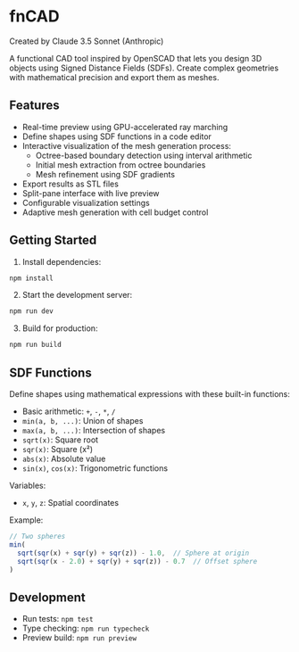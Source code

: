 # fnCAD

Created by Claude 3.5 Sonnet (Anthropic)

A functional CAD tool inspired by OpenSCAD that lets you design 3D objects using Signed Distance Fields (SDFs). Create complex geometries with mathematical precision and export them as meshes.

## Features

- Real-time preview using GPU-accelerated ray marching
- Define shapes using SDF functions in a code editor
- Interactive visualization of the mesh generation process:
  - Octree-based boundary detection using interval arithmetic
  - Initial mesh extraction from octree boundaries
  - Mesh refinement using SDF gradients
- Export results as STL files
- Split-pane interface with live preview
- Configurable visualization settings
- Adaptive mesh generation with cell budget control

## Getting Started

1. Install dependencies:
```bash
npm install
```

2. Start the development server:
```bash
npm run dev
```

3. Build for production:
```bash
npm run build
```

## SDF Functions

Define shapes using mathematical expressions with these built-in functions:

- Basic arithmetic: `+`, `-`, `*`, `/`
- `min(a, b, ...)`: Union of shapes
- `max(a, b, ...)`: Intersection of shapes
- `sqrt(x)`: Square root
- `sqr(x)`: Square (x²)
- `abs(x)`: Absolute value
- `sin(x)`, `cos(x)`: Trigonometric functions

Variables:
- `x`, `y`, `z`: Spatial coordinates

Example:
```javascript
// Two spheres
min(
  sqrt(sqr(x) + sqr(y) + sqr(z)) - 1.0,  // Sphere at origin
  sqrt(sqr(x - 2.0) + sqr(y) + sqr(z)) - 0.7  // Offset sphere
)
```

## Development

- Run tests: `npm test`
- Type checking: `npm run typecheck`
- Preview build: `npm run preview`

